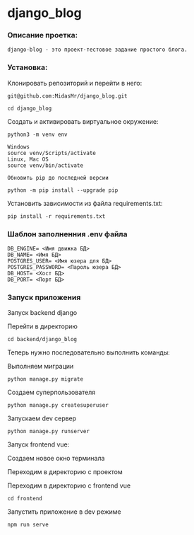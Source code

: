 # django_blog

### Описание проетка:

```
django-blog - это проект-тестовое задание простого блога.
```

### Установка:

Клонировать репозиторий и перейти в него:

```
git@github.com:MidasMr/django_blog.git
```

```
cd django_blog
```

Cоздать и активировать виртуальное окружение:

```
python3 -m venv env
```

```
Windows
source venv/Scripts/activate
Linux, Mac OS
source venv/bin/activate
```

```
Обновить pip до последней версии

python -m pip install --upgrade pip
```

Установить зависимости из файла requirements.txt:

```
pip install -r requirements.txt
```

### Шаблон заполненния .env файла
```
DB_ENGINE= <Имя движка БД>
DB_NAME= <Имя БД>
POSTGRES_USER= <Имя юзера для БД> 
POSTGRES_PASSWORD= <Пароль юзера БД>
DB_HOST= <Хост БД>
DB_PORT= <Порт БД>
```
### Запуск приложения

Запуск backend django

Перейти в директорию
```
cd backend/django_blog
```

Теперь нужно последовательно выполнить команды:

Выполняем миграции
```
python manage.py migrate
```

Создаем суперпользователя
```
python manage.py createsuperuser
```

Запускаем dev сервер
```
python manage.py runserver
```

Запуск frontend vue:

Создаем новое окно терминала

Переходим в директорию с проектом

Переходим в директорию с frontend vue
```
cd frontend
```

Запустить приложение в dev режиме
```
npm run serve
```
